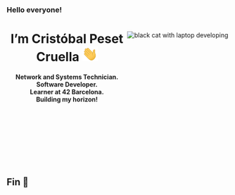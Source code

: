 ### Hello everyone! 

<div align="center">
     <img src="https://media.giphy.com/media/v1.Y2lkPTc5MGI3NjExNW5mMW5naWdpbnRtZXFlZTk3dnc1amlmNTliZzRxejhzbjJlejY2eSZlcD12MV9pbnRlcm5hbF9naWZfYnlfaWQmY3Q9Zw/13HBDT4QSTpveU/giphy.gif"
     alt="black cat with laptop developing" align="right" width="230" height="170">
<h1 align="center">I’m Cristóbal Peset Cruella <img width="35" src="https://github.com/1999AZZAR/1999AZZAR/blob/main/resources/img/waving.gif"></h1>
<h4 align="center">Network and Systems Technician.<br>Software Developer.<br>Learner at 42 Barcelona.<br>Building my horizon!</h4>
</div>


<br><br><br><br><br><br><br>




## Fin 🥔
